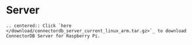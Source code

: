 # Server

```eval_rst
.. centered:: Click `here </download/connectordb_server_current_linux_arm.tar.gz>`_ to download ConnectorDB Server for Raspberry Pi.
```
